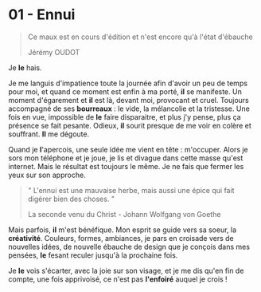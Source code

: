 # 01 - Ennui

> Ce maux est en cours d'édition et n'est encore qu'à l'état d'ébauche
> <div class="DS_Blockquote__Author">Jérémy OUDOT</div>

Je __le__ hais.

Je me languis d'impatience toute la journée afin d'avoir un peu de temps pour moi, et quand ce moment est enfin à ma porté, __il__ se manifeste. Un moment d'égarement et __il__ est là, devant moi, provocant et cruel. Toujours accompagné de ses __bourreaux__ : le vide, la mélancolie et la tristesse. Une fois en vue, impossible de __le__ faire disparaitre, et plus j'y pense, plus ça présence se fait pesante. Odieux, __il__ sourit presque de me voir en colère et souffrant. __Il__ me dégoute.

Quand je __l__'apercois, une seule idée me vient en tête : m'occuper. Alors je sors mon téléphone et je joue, je lis et divague dans cette masse qu'est internet. Mais le résultat est toujours le même. Je ne fais que fermer les yeux sur son approche.

> " L'ennui est une mauvaise herbe, mais aussi une épice qui fait digérer bien des choses. "
> <div class="DS_Blockquote__Author">La seconde venu du Christ - Johann Wolfgang von Goethe</div>

Mais parfois, __il__ m'est bénéfique. Mon esprit se guide vers sa soeur, la __créativité__. Couleurs, formes, ambiances, je pars en croisade vers de nouvelles idées, de nouvelle ébauche de design que je conçois dans mes pensées, __le__ fesant reculer jusqu'à la prochaine fois.

Je __le__ vois s'écarter, avec la joie sur son visage, et je me dis qu'en fin de compte, une fois apprivoisé, ce n'est pas __l'enfoiré__ auquel je crois !